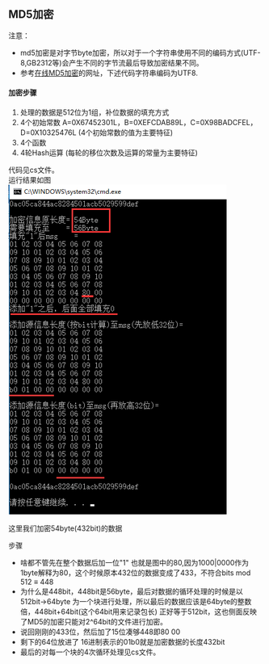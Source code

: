 ## MD5加密 
注意：  

* md5加密是对字节byte加密，所以对于一个字符串使用不同的编码方式(UTF-8,GB2312等)会产生不同的字节流最后导致加密结果不同。  
* 参考[在线MD5加密](http://tool.oschina.net/encrypt?type=2)的网址，下述代码字符串编码为UTF8.  

#### 加密步骤  

1. 处理的数据是512位为1组，补位数据的填充方式
2. 4个初始常数 A=0X67452301L，B=0XEFCDAB89L，C=0X98BADCFEL，D=0X10325476L (4个初始常数的值为主要特征)
3. 4个函数
4. 4轮Hash运算 (每轮的移位次数及运算的常量为主要特征)  

代码见cs文件。  
运行结果如图  
![](pic/1.png)  

这里我们加密54byte(432bit)的数据   

步骤  

* 啥都不管先在整个数据后加一位"1" 也就是图中的80,因为1000|0000作为1byte解释为80，这个时候原本432位的数据变成了433，不符合bits mod 512 ≡ 448  
* 为什么是448bit，448bit是56byte，最后对数据的循环处理的时候是以512bit->64byte 为一个块进行处理，所以最后的数据应该是64byte的整数倍，448bit+64bit(这个64bit用来记录包长) 正好等于512bit，这也侧面反映了MD5的加密只能对2^64bit的文件进行加密。  
* 说回刚刚的433位，然后加了15位凑够448即80 00  
* 剩下的64位放进了 16进制表示的01b0就是加密数据的长度432bit
* 最后的对每一个块的4次循环处理见cs文件。